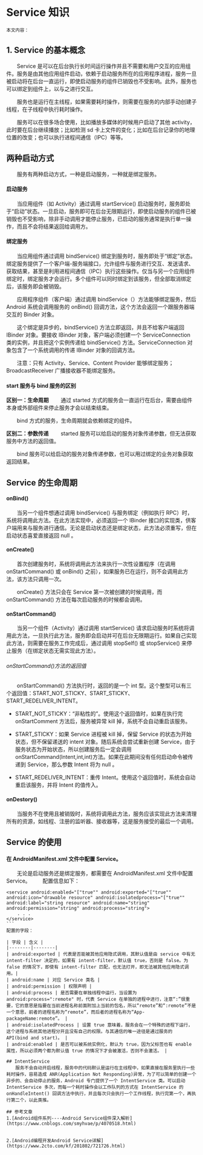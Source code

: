 # Service 知识

	本文内容：


## 1. Service 的基本概念
　　Service 是可以在后台执行长时间运行操作并且不需要和用户交互的应用组件。服务是由其他应用组件启动，依赖于启动服务所在的应用程序进程，服务一旦被启动将在后台一直运行，即使启动服务的组件已销毁也不受影响。此外，服务也可以绑定到组件上，以与之进行交互。

　　服务也是运行在主线程，如果需要耗时操作，则需要在服务的内部手动创建子线程，在子线程中执行耗时操作。

　　服务可以在很多场合使用，比如播放多媒体的时候用户启动了其他 activity，此时要在后台继续播放；比如检测 sd 卡上文件的变化；比如在后台记录你的地理位置的改变；也可以执行进程间通信（IPC）等等。

##  两种启动方式
　　服务有两种启动方式，一种是启动服务，一种就是绑定服务。

#### 启动服务
　　当应用组件（如 Activity）通过调用 startService() 启动服务时，服务即处于“启动”状态。一旦启动，服务即可在后台无限期运行，即使启动服务的组件已被销毁也不受影响，除非手动调用才能停止服务，已启动的服务通常是执行单一操作，而且不会将结果返回给调用方。


#### 绑定服务
　　当应用组件通过调用 bindService() 绑定到服务时，服务即处于“绑定”状态。绑定服务提供了一个客户端-服务端接口，允许组件与服务进行交互、发送请求、获取结果，甚至是利用进程间通信（IPC）执行这些操作。仅当与另一个应用组件绑定时，绑定服务才会运行。多个组件可以同时绑定到该服务，但全部取消绑定后，该服务即会被销毁。

　　应用程序组件（客户端）通过调用 bindService（）方法能够绑定服务，然后 Android 系统会调用服务的 onBind() 回调方法，这个方法会返回一个跟服务器端交互的 Binder 对象。

　　这个绑定是异步的，bindService() 方法立即返回，并且不给客户端返回 IBinder 对象。要接收 IBinder 对象，客户端必须创建一个 ServiceConnection 类的实例，并且把这个实例传递给 bindService() 方法。ServiceConnection 对象包含了一个系统调用的传递 IBinder 对象的回调方法。

　　注意：只有 Activity、Service、Content Provider 能够绑定服务；BroadcastReceiver 广播接收器不能绑定服务。

#### start 服务与 bind 服务的区别

**区别一：生命周期**
　　通过 started 方式的服务会一直运行在后台，需要由组件本身或外部组件来停止服务才会以结束结束。

　　bind 方式的服务，生命周期就会依赖绑定的组件。

**区别二：参数传递**
　　started 服务可以给启动的服务对象传递参数，但无法获取服务中方法的返回值。

　　bind 服务可以给启动的服务对象传递参数，也可以用过绑定的业务对象获取返回结果。

## Service 的生命周期

#### onBind()
　　当另一个组件想通过调用 bindService() 与服务绑定（例如执行 RPC）时，系统将调用此方法。在此方法实现中，必须返回一个 IBinder 接口的实现类，供客户端用来与服务进行通信。无论是启动状态还是绑定状态，此方法必须重写，但在启动状态喜爱直接返回 null 。

#### onCreate()
　　首次创建服务时，系统将调用此方法来执行一次性设置程序（在调用 onStartCommand() 或 onBind() 之前），如果服务已在运行，则不会调用此方法，该方法只调用一次。

　　onCreate() 方法只会在 Service 第一次被创建的时候调用，而 onStartCommand() 方法在每次启动服务的时候都会调用。

#### onStartCommand()
　　当另一个组件（Activity）通过调用 startService() 请求启动服务时系统将调用此方法，一旦执行此方法，服务即会启动并可在后台无限期运行。如果自己实现此方法，则需要在服务工作完成后，通过调用 stopSelf() 或 stopService() 来停止服务（在绑定状态无需实现此方法）。

###### onStartCommand()方法的返回值
　　onStartCommand() 方法执行时，返回的是一个 int 型。这个整型可以有三个返回值：START_NOT_STICKY、START_STICKY、START_REDELIVER_INTENT。
* START_NOT_STICKY：“非粘性的”。使用这个返回值时，如果在执行完 onStartComment 方法后，服务被异常 kill 掉，系统不会自动重启该服务。

* START_STICKY：如果 Service 进程被 kill 掉，保留 Service 的状态为开始状态，但不保留递送的 intent 对象。随后系统会尝试重新创建 Service，由于服务状态为开始状态，所以创建服务后一定会调用 onStartCommand(Intent,int,int)方法。如果在此期间没有任何启动命令被传递到 Service，那么参数 Intent 将为 null 。

* START_REDELIVER_INTENT：重传 Intent。使用这个返回值时，系统会自动重启该服务，并将 Intent 的值传入。

#### onDestory()
　　当服务不在使用且被销毁时，系统将调用此方法，服务应该实现此方法来清理所有的资源，如线程、注册的监听器、接收器等，这是服务接受的最后一个调用。

## Service 的使用

#### 在 AndroidManifest.xml 文件中配置 Service。
　　无论是启动服务还是绑定服务，都需要在 AndroidManifest.xml 文件中配置 Service。
　　配置信息如下：
````
<service android:enabled="["true"" android:exported="["true"" android:icon="drawable resource" android:isolatedprocess="["true"" android:label="string resource" android:name="string" android:permission="string" android:process="string">
    . . .
</service>
```
配置的字段：

| 字段 | 含义 |
|--------|--------|
| android:exported | 代表是否能被其他应用隐式调用，其默认值是由 service 中有无 intent-filter 决定的，如果有 intent-filter，默认值 true，否则是 false。为 false 的情况下，即使有 intent-filter 匹配，也无法打开，即无法被其他应用隐式调用。|
| android:name | 对应 Service 类名 |
| android:permission | 权限声明 |
| android:process | 是否需要在单独线程中运行，当设置为 android:process=":remote" 时，代表 Service 在单独的进程中进行，注意“:”很重要，它的意思是指要在当前进程名称前面附加上当前的包名，所以“remote”和“:remote”不是一个意思，前者的进程名称为“remote”，而后者的进程名称为“App-packageName:remote”。 |
| android:isolatedProcess | 设置 true 意味着，服务会在一个特殊的进程下运行，这个进程与系统其他进程分开且没有自己的权限。与其通信的唯一途径是通过服务的 API(bind and start)。 |
| android:enabled | 是否可以被系统实例化，默认为 true，因为父标签也有 enable 属性，所以必须两个都为默认值 true 的情况下才会被激活，否则不会激活。 |

## IntentService
　　服务不会自动开启线程，服务中的代码默认是运行在主线程中，如果直接在服务里执行一些耗时操作，容易造成 ANR(Application Not Responding)异常，为了可以简单的创建一个异步的、会自动停止的服务，Android 专门提供了一个 IntentService 类。可以启动 IntentService 多次，而每一个耗时操作会以工作队列的方式在 IntentService 的 onHandleIntent() 回调方法中执行，并且每次只会执行一个工作线程，执行完第一个，再执行第二个，以此类推。

## 参考文章
1.[Android组件系列----Android Service组件深入解析](https://www.cnblogs.com/smyhvae/p/4070518.html)


2.[Android编程开发Android Service详解](https://www.2cto.com/kf/201802/721726.html)